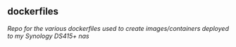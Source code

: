 ## dockerfiles

*Repo for the various dockerfiles used to create images/containers deployed to my Synology DS415+ nas*
